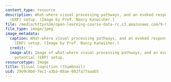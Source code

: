 ```yaml
---
content_type: resource
description: What-where visual processing pathways, and an evoked response potential
  (ERP) setup. (Image by Prof. Nancy Kanwisher.)
file: /media/https%3A/open-learning-course-data-rc.s3.amazonaws.com/9-916-modularity-domain-specificity-and-the-organization-of-knowledge-fall-2001/29e9c0b07ec1a3ba08ae602fa77aaab5_9-916f01-th.jpg
file_type: image/jpeg
image_metadata:
  caption: What-where visual processing pathways, and an evoked response potential
    (ERP) setup. (Image by Prof. Nancy Kanwisher.)
  credit: ''
  image-alt: Image of what-where visual processing pathways, and an evoked response
    potential (ERP) setup.
resourcetype: Image
title: Visual Cognition (thumbnail)
uid: 29e9c0b0-7ec1-a3ba-08ae-602fa77aaab5
---
```

